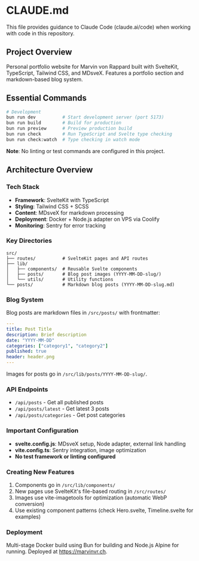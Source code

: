 # CLAUDE.md

This file provides guidance to Claude Code (claude.ai/code) when working with code in this repository.

## Project Overview

Personal portfolio website for Marvin von Rappard built with SvelteKit, TypeScript, Tailwind CSS, and MDsveX. Features a portfolio section and markdown-based blog system.

## Essential Commands

```bash
# Development
bun run dev          # Start development server (port 5173)
bun run build        # Build for production
bun run preview      # Preview production build
bun run check        # Run TypeScript and Svelte type checking
bun run check:watch  # Type checking in watch mode

```

**Note**: No linting or test commands are configured in this project.

## Architecture Overview

### Tech Stack
- **Framework**: SvelteKit with TypeScript
- **Styling**: Tailwind CSS + SCSS
- **Content**: MDsveX for markdown processing
- **Deployment**: Docker + Node.js adapter on VPS via Coolify
- **Monitoring**: Sentry for error tracking

### Key Directories
```
src/
├── routes/          # SvelteKit pages and API routes
├── lib/
│   ├── components/  # Reusable Svelte components
│   ├── posts/       # Blog post images (YYYY-MM-DD-slug/)
│   └── utils/       # Utility functions
└── posts/           # Markdown blog posts (YYYY-MM-DD-slug.md)
```

### Blog System

Blog posts are markdown files in `/src/posts/` with frontmatter:
```yaml
---
title: Post Title
description: Brief description
date: "YYYY-MM-DD"
categories: ["category1", "category2"]
published: true
header: header.png
---
```

Images for posts go in `/src/lib/posts/YYYY-MM-DD-slug/`.

### API Endpoints
- `/api/posts` - Get all published posts
- `/api/posts/latest` - Get latest 3 posts
- `/api/posts/categories` - Get post categories

### Important Configuration
- **svelte.config.js**: MDsveX setup, Node adapter, external link handling
- **vite.config.ts**: Sentry integration, image optimization
- **No test framework or linting configured**

### Creating New Features
1. Components go in `/src/lib/components/`
2. New pages use SvelteKit's file-based routing in `/src/routes/`
3. Images use vite-imagetools for optimization (automatic WebP conversion)
4. Use existing component patterns (check Hero.svelte, Timeline.svelte for examples)

### Deployment
Multi-stage Docker build using Bun for building and Node.js Alpine for running. Deployed at https://marvinvr.ch.